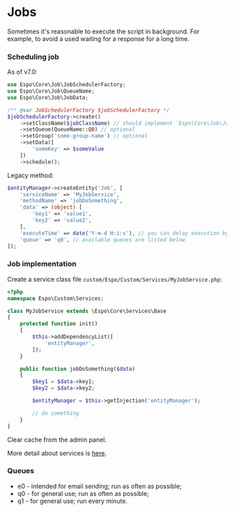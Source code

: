 # Jobs

Sometimes it's reasonable to execute the script in background. For example, to avoid a used waiting for a response  for a long time.

### Scheduling job

As of v7.0:

```php
use Espo\Core\Job\JobSchedulerFactory;
use Espo\Core\Job\QueueName;
use Espo\Core\Job\JobData;

/** @var JobSchedulerFactory $jobSchedulerFactory */
$jobSchedulerFactory->create()
    ->setClassName($jobClassName) // should implement `Espo\Core\Job\Job` interface
    ->setQueue(QueueName::Q0) // optional
    ->setGroup('some-group-name') // optional
    ->setData([
        'someKey' => $someValue
    ])
    ->schedule();
```


Legacy method:

```php
$entityManager->createEntity('Job', [
    'serviceName' => 'MyJobService',
    'methodName' => 'jobDoSomething',
    'data' => (object) [
        'key1' => 'value1',
        'key2' => 'value2',
    ],
    'executeTime' => date('Y-m-d H:i:s'), // you can delay execution by setting a later time
    'queue' => 'q0', // available queues are listed below
]);
```

### Job implementation

Create a service class file `custom/Espo/Custom/Services/MyJobService.php`:

```php
<?php
namespace Espo\Custom\Services;

class MyJobService extends \Espo\Core\Services\Base
{
    protected function init()
    {
        $this->addDependencyList([
            'entityManager',
        ]);
    }

    public function jobDoSomething($data)
    {
        $key1 = $data->key1;
        $key2 = $data->key2;

        $entityManager = $this->getInjection('entityManager');

        // do something
    }
}

```

Clear cache from the admin panel.

More detail about services is [here](services.md).

### Queues

* e0 - intended for email sending; run as often as possible;
* q0 - for general use; run as often as possible;
* q1 - for general use; run every minute.
